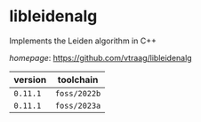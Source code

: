 # libleidenalg

Implements the Leiden algorithm in C++

*homepage*: <https://github.com/vtraag/libleidenalg>

version | toolchain
--------|----------
``0.11.1`` | ``foss/2022b``
``0.11.1`` | ``foss/2023a``
